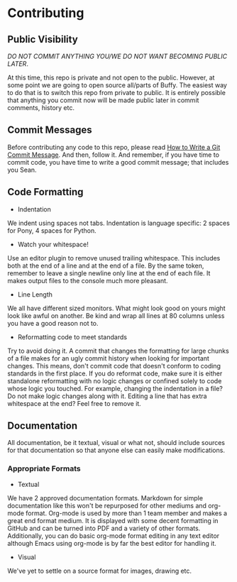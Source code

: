 # Contributing

## Public Visibility

*DO NOT COMMIT ANYTHING YOU/WE DO NOT WANT BECOMING PUBLIC LATER*.

At this time, this repo is private and not open to the public. However, at some
point we are going to open source all/parts of Buffy. The easiest way to do that
is to switch this repo from private to public. It is entirely possible that
anything you commit now will be made public later in commit comments, history
etc. 

## Commit Messages

Before contributing any code to this repo, please read 
[How to Write a Git Commit Message](http://chris.beams.io/posts/git-commit/).
And then, follow it. And remember, if you have time to commit code, you have
time to write a good commit message; that includes you Sean.

## Code Formatting

* Indentation

We indent using spaces not tabs. Indentation is language specific: 2 spaces for
Pony, 4 spaces for Python.

* Watch your whitespace!

Use an editor plugin to remove unused trailing whitespace. This includes both at
the end of a line and at the end of a file. By the same token, remember to leave
a single newline only line at the end of each file. It makes output files to the
console much more pleasant.

* Line Length

We all have different sized monitors. What might look good on yours might look
like awful on another. Be kind and wrap all lines at 80 columns unless you
have a good reason not to.

* Reformatting code to meet standards

Try to avoid doing it. A commit that changes the formatting for large chunks of
a file makes for an ugly commit history when looking for important changes. This
means, don't commit code that doesn't conform to coding standards in the first
place. If you do reformat code, make sure it is either standalone reformatting
with no logic changes or confined solely to code whose logic you touched. For
example, changing the indentation in a file? Do not make logic changes along
with it. Editing a line that has extra whitespace at the end? Feel free to
remove it.

## Documentation

All documentation, be it textual, visual or what not, should include sources for
that documentation so that anyone else can easily make modifications. 

### Appropriate Formats

* Textual

We have 2 approved documentation formats. Markdown for simple documentation like
this won't be repurposed for other mediums and org-mode format. Org-mode is used
by more than 1 team member and makes a great end format medium. It is displayed
with some decent formatting in GitHub and can be turned into PDF and a variety
of other formats. Additionally, you can do basic org-mode format editing in any
text editor although Emacs using org-mode is by far the best editor for handling
it. 

* Visual

We've yet to settle on a source format for images, drawing etc.  
